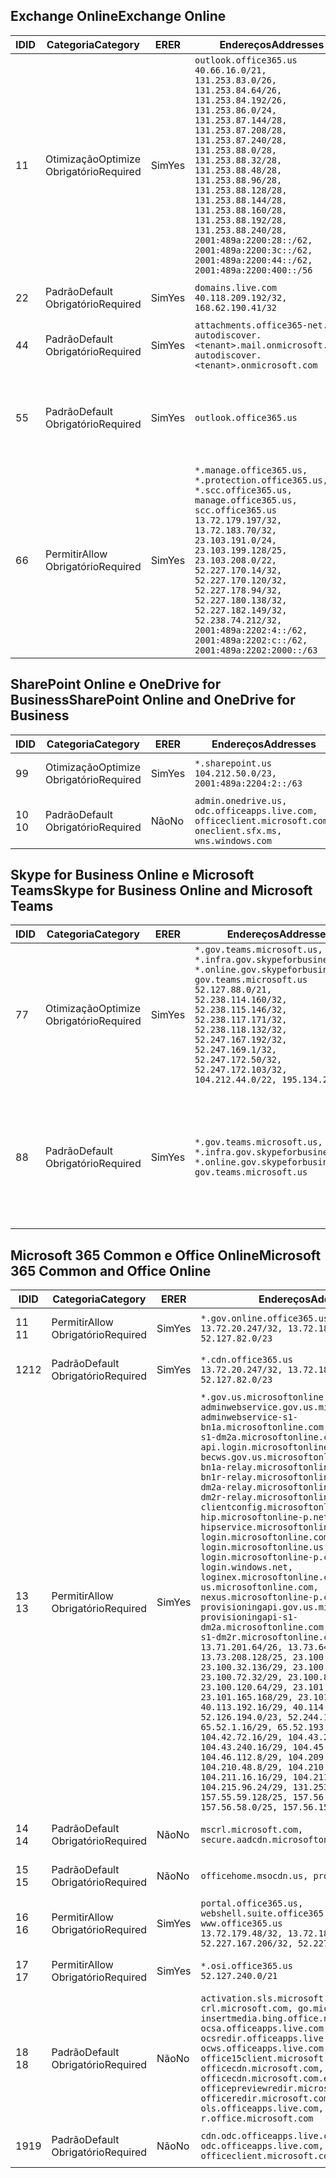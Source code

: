 <!--THIS FILE IS AUTOMATICALLY GENERATED. MANUAL CHANGES WILL BE OVERWRITTEN.-->
<!--Please contact the Office 365 Endpoints team with any questions.-->
<!--USGovGCCHigh endpoints version 2019010700-->
<!--File generated 2019-01-07 11:00:18.7418-->

## <a name="exchange-online"></a><span data-ttu-id="11516-101">Exchange Online</span><span class="sxs-lookup"><span data-stu-id="11516-101">Exchange Online</span></span>

<span data-ttu-id="11516-102">ID</span><span class="sxs-lookup"><span data-stu-id="11516-102">ID</span></span> | <span data-ttu-id="11516-103">Categoria</span><span class="sxs-lookup"><span data-stu-id="11516-103">Category</span></span> | <span data-ttu-id="11516-104">ER</span><span class="sxs-lookup"><span data-stu-id="11516-104">ER</span></span> | <span data-ttu-id="11516-105">Endereços</span><span class="sxs-lookup"><span data-stu-id="11516-105">Addresses</span></span> | <span data-ttu-id="11516-106">Portas</span><span class="sxs-lookup"><span data-stu-id="11516-106">Ports</span></span>
-- | -------------------- | --- | ------------------------------------------------------------------------------------------------------------------------------------------------------------------------------------------------------------------------------------------------------------------------------------------------------------------------------------------------------------------------------------------------------------------------------------------------ | -------------------------------
<span data-ttu-id="11516-107">1</span><span class="sxs-lookup"><span data-stu-id="11516-107">1</span></span> | <span data-ttu-id="11516-108">Otimização</span><span class="sxs-lookup"><span data-stu-id="11516-108">Optimize</span></span><BR><span data-ttu-id="11516-109">Obrigatório</span><span class="sxs-lookup"><span data-stu-id="11516-109">Required</span></span> | <span data-ttu-id="11516-110">Sim</span><span class="sxs-lookup"><span data-stu-id="11516-110">Yes</span></span> | `outlook.office365.us`<BR>`40.66.16.0/21, 131.253.83.0/26, 131.253.84.64/26, 131.253.84.192/26, 131.253.86.0/24, 131.253.87.144/28, 131.253.87.208/28, 131.253.87.240/28, 131.253.88.0/28, 131.253.88.32/28, 131.253.88.48/28, 131.253.88.96/28, 131.253.88.128/28, 131.253.88.144/28, 131.253.88.160/28, 131.253.88.192/28, 131.253.88.240/28, 2001:489a:2200:28::/62, 2001:489a:2200:3c::/62, 2001:489a:2200:44::/62, 2001:489a:2200:400::/56` | <span data-ttu-id="11516-111">**TCP:** 443, 80</span><span class="sxs-lookup"><span data-stu-id="11516-111">**TCP:** 443, 80</span></span>
<span data-ttu-id="11516-112">2</span><span class="sxs-lookup"><span data-stu-id="11516-112">2</span></span> | <span data-ttu-id="11516-113">Padrão</span><span class="sxs-lookup"><span data-stu-id="11516-113">Default</span></span><BR><span data-ttu-id="11516-114">Obrigatório</span><span class="sxs-lookup"><span data-stu-id="11516-114">Required</span></span> | <span data-ttu-id="11516-115">Sim</span><span class="sxs-lookup"><span data-stu-id="11516-115">Yes</span></span> | `domains.live.com`<BR>`40.118.209.192/32, 168.62.190.41/32` | <span data-ttu-id="11516-116">**TCP:** 443, 80</span><span class="sxs-lookup"><span data-stu-id="11516-116">**TCP:** 443, 80</span></span>
<span data-ttu-id="11516-117">4</span><span class="sxs-lookup"><span data-stu-id="11516-117">4</span></span> | <span data-ttu-id="11516-118">Padrão</span><span class="sxs-lookup"><span data-stu-id="11516-118">Default</span></span><BR><span data-ttu-id="11516-119">Obrigatório</span><span class="sxs-lookup"><span data-stu-id="11516-119">Required</span></span> | <span data-ttu-id="11516-120">Sim</span><span class="sxs-lookup"><span data-stu-id="11516-120">Yes</span></span> | `attachments.office365-net.us, autodiscover.<tenant>.mail.onmicrosoft.com, autodiscover.<tenant>.onmicrosoft.com` | <span data-ttu-id="11516-121">**TCP:** 443, 80</span><span class="sxs-lookup"><span data-stu-id="11516-121">**TCP:** 443, 80</span></span>
<span data-ttu-id="11516-122">5</span><span class="sxs-lookup"><span data-stu-id="11516-122">5</span></span> | <span data-ttu-id="11516-123">Padrão</span><span class="sxs-lookup"><span data-stu-id="11516-123">Default</span></span><BR><span data-ttu-id="11516-124">Obrigatório</span><span class="sxs-lookup"><span data-stu-id="11516-124">Required</span></span> | <span data-ttu-id="11516-125">Sim</span><span class="sxs-lookup"><span data-stu-id="11516-125">Yes</span></span> | `outlook.office365.us` | <span data-ttu-id="11516-126">**TCP:** 143, 25, 587, 993, 995</span><span class="sxs-lookup"><span data-stu-id="11516-126">**TCP:** 143, 25, 587, 993, 995</span></span>
<span data-ttu-id="11516-127">6</span><span class="sxs-lookup"><span data-stu-id="11516-127">6</span></span> | <span data-ttu-id="11516-128">Permitir</span><span class="sxs-lookup"><span data-stu-id="11516-128">Allow</span></span><BR><span data-ttu-id="11516-129">Obrigatório</span><span class="sxs-lookup"><span data-stu-id="11516-129">Required</span></span> | <span data-ttu-id="11516-130">Sim</span><span class="sxs-lookup"><span data-stu-id="11516-130">Yes</span></span> | `*.manage.office365.us, *.protection.office365.us, *.scc.office365.us, manage.office365.us, scc.office365.us`<BR>`13.72.179.197/32, 13.72.183.70/32, 23.103.191.0/24, 23.103.199.128/25, 23.103.208.0/22, 52.227.170.14/32, 52.227.170.120/32, 52.227.178.94/32, 52.227.180.138/32, 52.227.182.149/32, 52.238.74.212/32, 2001:489a:2202:4::/62, 2001:489a:2202:c::/62, 2001:489a:2202:2000::/63` | <span data-ttu-id="11516-131">**TCP:** 25, 443</span><span class="sxs-lookup"><span data-stu-id="11516-131">**TCP:** 25, 443</span></span>

## <a name="sharepoint-online-and-onedrive-for-business"></a><span data-ttu-id="11516-132">SharePoint Online e OneDrive for Business</span><span class="sxs-lookup"><span data-stu-id="11516-132">SharePoint Online and OneDrive for Business</span></span>

<span data-ttu-id="11516-133">ID</span><span class="sxs-lookup"><span data-stu-id="11516-133">ID</span></span> | <span data-ttu-id="11516-134">Categoria</span><span class="sxs-lookup"><span data-stu-id="11516-134">Category</span></span> | <span data-ttu-id="11516-135">ER</span><span class="sxs-lookup"><span data-stu-id="11516-135">ER</span></span> | <span data-ttu-id="11516-136">Endereços</span><span class="sxs-lookup"><span data-stu-id="11516-136">Addresses</span></span> | <span data-ttu-id="11516-137">Portas</span><span class="sxs-lookup"><span data-stu-id="11516-137">Ports</span></span>
-- | -------------------- | --- | ----------------------------------------------------------------------------------------------------------- | ----------------
<span data-ttu-id="11516-138">9</span><span class="sxs-lookup"><span data-stu-id="11516-138">9</span></span> | <span data-ttu-id="11516-139">Otimização</span><span class="sxs-lookup"><span data-stu-id="11516-139">Optimize</span></span><BR><span data-ttu-id="11516-140">Obrigatório</span><span class="sxs-lookup"><span data-stu-id="11516-140">Required</span></span> | <span data-ttu-id="11516-141">Sim</span><span class="sxs-lookup"><span data-stu-id="11516-141">Yes</span></span> | `*.sharepoint.us`<BR>`104.212.50.0/23, 2001:489a:2204:2::/63` | <span data-ttu-id="11516-142">**TCP:** 443, 80</span><span class="sxs-lookup"><span data-stu-id="11516-142">**TCP:** 443, 80</span></span>
<span data-ttu-id="11516-143">10 </span><span class="sxs-lookup"><span data-stu-id="11516-143">10</span></span> | <span data-ttu-id="11516-144">Padrão</span><span class="sxs-lookup"><span data-stu-id="11516-144">Default</span></span><BR><span data-ttu-id="11516-145">Obrigatório</span><span class="sxs-lookup"><span data-stu-id="11516-145">Required</span></span> | <span data-ttu-id="11516-146">Não</span><span class="sxs-lookup"><span data-stu-id="11516-146">No</span></span> | `admin.onedrive.us, odc.officeapps.live.com, officeclient.microsoft.com, oneclient.sfx.ms, wns.windows.com` | <span data-ttu-id="11516-147">**TCP:** 443, 80</span><span class="sxs-lookup"><span data-stu-id="11516-147">**TCP:** 443, 80</span></span>

## <a name="skype-for-business-online-and-microsoft-teams"></a><span data-ttu-id="11516-148">Skype for Business Online e Microsoft Teams</span><span class="sxs-lookup"><span data-stu-id="11516-148">Skype for Business Online and Microsoft Teams</span></span>

<span data-ttu-id="11516-149">ID</span><span class="sxs-lookup"><span data-stu-id="11516-149">ID</span></span> | <span data-ttu-id="11516-150">Categoria</span><span class="sxs-lookup"><span data-stu-id="11516-150">Category</span></span> | <span data-ttu-id="11516-151">ER</span><span class="sxs-lookup"><span data-stu-id="11516-151">ER</span></span> | <span data-ttu-id="11516-152">Endereços</span><span class="sxs-lookup"><span data-stu-id="11516-152">Addresses</span></span> | <span data-ttu-id="11516-153">Portas</span><span class="sxs-lookup"><span data-stu-id="11516-153">Ports</span></span>
-- | -------------------- | --- | --------------------------------------------------------------------------------------------------------------------------------------------------------------------------------------------------------------------------------------------------------------------------------------------------------------------------------- | --------------------------------------------------
<span data-ttu-id="11516-154">7</span><span class="sxs-lookup"><span data-stu-id="11516-154">7</span></span> | <span data-ttu-id="11516-155">Otimização</span><span class="sxs-lookup"><span data-stu-id="11516-155">Optimize</span></span><BR><span data-ttu-id="11516-156">Obrigatório</span><span class="sxs-lookup"><span data-stu-id="11516-156">Required</span></span> | <span data-ttu-id="11516-157">Sim</span><span class="sxs-lookup"><span data-stu-id="11516-157">Yes</span></span> | `*.gov.teams.microsoft.us, *.infra.gov.skypeforbusiness.us, *.online.gov.skypeforbusiness.us, gov.teams.microsoft.us`<BR>`52.127.88.0/21, 52.238.114.160/32, 52.238.115.146/32, 52.238.117.171/32, 52.238.118.132/32, 52.247.167.192/32, 52.247.169.1/32, 52.247.172.50/32, 52.247.172.103/32, 104.212.44.0/22, 195.134.228.0/22` | <span data-ttu-id="11516-158">**TCP:** 443, 80</span><span class="sxs-lookup"><span data-stu-id="11516-158">**TCP:** 443, 80</span></span><BR><span data-ttu-id="11516-159">**UDP:** 3478</span><span class="sxs-lookup"><span data-stu-id="11516-159">**UDP:** 3478</span></span>
<span data-ttu-id="11516-160">8</span><span class="sxs-lookup"><span data-stu-id="11516-160">8</span></span> | <span data-ttu-id="11516-161">Padrão</span><span class="sxs-lookup"><span data-stu-id="11516-161">Default</span></span><BR><span data-ttu-id="11516-162">Obrigatório</span><span class="sxs-lookup"><span data-stu-id="11516-162">Required</span></span> | <span data-ttu-id="11516-163">Sim</span><span class="sxs-lookup"><span data-stu-id="11516-163">Yes</span></span> | `*.gov.teams.microsoft.us, *.infra.gov.skypeforbusiness.us, *.online.gov.skypeforbusiness.us, gov.teams.microsoft.us` | <span data-ttu-id="11516-164">**TCP:** 5061, 50000-59999</span><span class="sxs-lookup"><span data-stu-id="11516-164">**TCP:** 5061, 50000-59999</span></span><BR><span data-ttu-id="11516-165">**UDP:** 50000-59999</span><span class="sxs-lookup"><span data-stu-id="11516-165">**UDP:** 50000-59999</span></span>

## <a name="microsoft-365-common-and-office-online"></a><span data-ttu-id="11516-166">Microsoft 365 Common e Office Online</span><span class="sxs-lookup"><span data-stu-id="11516-166">Microsoft 365 Common and Office Online</span></span>

<span data-ttu-id="11516-167">ID</span><span class="sxs-lookup"><span data-stu-id="11516-167">ID</span></span> | <span data-ttu-id="11516-168">Categoria</span><span class="sxs-lookup"><span data-stu-id="11516-168">Category</span></span> | <span data-ttu-id="11516-169">ER</span><span class="sxs-lookup"><span data-stu-id="11516-169">ER</span></span> | <span data-ttu-id="11516-170">Endereços</span><span class="sxs-lookup"><span data-stu-id="11516-170">Addresses</span></span> | <span data-ttu-id="11516-171">Portas</span><span class="sxs-lookup"><span data-stu-id="11516-171">Ports</span></span>
-- | ------------------- | --- | ------------------------------------------------------------------------------------------------------------------------------------------------------------------------------------------------------------------------------------------------------------------------------------------------------------------------------------------------------------------------------------------------------------------------------------------------------------------------------------------------------------------------------------------------------------------------------------------------------------------------------------------------------------------------------------------------------------------------------------------------------------------------------------------------------------------------------------------------------------------------------------------------------------------------------------------------------------------------------------------------------------------------------------------------------------------------------------------------------------------------------------------------------------------------------------------------------------------------------------------------------------------------------------------------------------------------------------------------------------------------------------------------------------------------------------------------------------------ | ----------------
<span data-ttu-id="11516-172">11 </span><span class="sxs-lookup"><span data-stu-id="11516-172">11</span></span> | <span data-ttu-id="11516-173">Permitir</span><span class="sxs-lookup"><span data-stu-id="11516-173">Allow</span></span><BR><span data-ttu-id="11516-174">Obrigatório</span><span class="sxs-lookup"><span data-stu-id="11516-174">Required</span></span> | <span data-ttu-id="11516-175">Sim</span><span class="sxs-lookup"><span data-stu-id="11516-175">Yes</span></span> | `*.gov.online.office365.us`<BR>`13.72.20.247/32, 13.72.185.126/32, 52.127.82.0/23` | <span data-ttu-id="11516-176">**TCP:** 443</span><span class="sxs-lookup"><span data-stu-id="11516-176">**TCP:** 443</span></span>
<span data-ttu-id="11516-177">12</span><span class="sxs-lookup"><span data-stu-id="11516-177">12</span></span> | <span data-ttu-id="11516-178">Padrão</span><span class="sxs-lookup"><span data-stu-id="11516-178">Default</span></span><BR><span data-ttu-id="11516-179">Obrigatório</span><span class="sxs-lookup"><span data-stu-id="11516-179">Required</span></span> | <span data-ttu-id="11516-180">Sim</span><span class="sxs-lookup"><span data-stu-id="11516-180">Yes</span></span> | `*.cdn.office365.us`<BR>`13.72.20.247/32, 13.72.185.126/32, 52.127.82.0/23` | <span data-ttu-id="11516-181">**TCP:** 443</span><span class="sxs-lookup"><span data-stu-id="11516-181">**TCP:** 443</span></span>
<span data-ttu-id="11516-182">13 </span><span class="sxs-lookup"><span data-stu-id="11516-182">13</span></span> | <span data-ttu-id="11516-183">Permitir</span><span class="sxs-lookup"><span data-stu-id="11516-183">Allow</span></span><BR><span data-ttu-id="11516-184">Obrigatório</span><span class="sxs-lookup"><span data-stu-id="11516-184">Required</span></span> | <span data-ttu-id="11516-185">Sim</span><span class="sxs-lookup"><span data-stu-id="11516-185">Yes</span></span> | `*.gov.us.microsoftonline.com, adminwebservice.gov.us.microsoftonline.com, adminwebservice-s1-bn1a.microsoftonline.com, adminwebservice-s1-dm2a.microsoftonline.com, api.login.microsoftonline.com, becws.gov.us.microsoftonline.com, bws-s1-bn1a-relay.microsoftonline.com, bws-s1-bn1r-relay.microsoftonline.com, bws-s1-dm2a-relay.microsoftonline.com, bws-s1-dm2r-relay.microsoftonline.com, clientconfig.microsoftonline-p.net, hip.microsoftonline-p.net, hipservice.microsoftonline.com, login.microsoftonline.com, login.microsoftonline.us, login.microsoftonline-p.com, login.windows.net, loginex.microsoftonline.com, login-us.microsoftonline.com, nexus.microsoftonline-p.com, provisioningapi.gov.us.microsoftonline.com, provisioningapi-s1-dm2a.microsoftonline.com, provisioningapi-s1-dm2r.microsoftonline.com`<BR>`13.71.201.64/26, 13.73.64.64/26, 13.73.208.128/25, 23.100.16.168/29, 23.100.32.136/29, 23.100.64.24/29, 23.100.72.32/29, 23.100.80.64/29, 23.100.120.64/29, 23.101.144.136/29, 23.101.165.168/29, 23.101.181.128/29, 40.113.192.16/29, 40.114.120.16/29, 52.126.194.0/23, 52.244.120.128/25, 65.52.1.16/29, 65.52.193.136/29, 104.42.72.16/29, 104.43.208.16/29, 104.43.240.16/29, 104.45.208.104/29, 104.46.112.8/29, 104.209.144.16/29, 104.210.48.8/29, 104.210.208.16/29, 104.211.16.16/29, 104.211.48.16/29, 104.215.96.24/29, 131.253.120.0/24, 157.55.59.128/25, 157.56.53.128/25, 157.56.58.0/25, 157.56.151.0/25` | <span data-ttu-id="11516-186">**TCP:** 443</span><span class="sxs-lookup"><span data-stu-id="11516-186">**TCP:** 443</span></span>
<span data-ttu-id="11516-187">14 </span><span class="sxs-lookup"><span data-stu-id="11516-187">14</span></span> | <span data-ttu-id="11516-188">Padrão</span><span class="sxs-lookup"><span data-stu-id="11516-188">Default</span></span><BR><span data-ttu-id="11516-189">Obrigatório</span><span class="sxs-lookup"><span data-stu-id="11516-189">Required</span></span> | <span data-ttu-id="11516-190">Não</span><span class="sxs-lookup"><span data-stu-id="11516-190">No</span></span> | `mscrl.microsoft.com, secure.aadcdn.microsoftonline-p.com` | <span data-ttu-id="11516-191">**TCP:** 443</span><span class="sxs-lookup"><span data-stu-id="11516-191">**TCP:** 443</span></span>
<span data-ttu-id="11516-192">15 </span><span class="sxs-lookup"><span data-stu-id="11516-192">15</span></span> | <span data-ttu-id="11516-193">Padrão</span><span class="sxs-lookup"><span data-stu-id="11516-193">Default</span></span><BR><span data-ttu-id="11516-194">Obrigatório</span><span class="sxs-lookup"><span data-stu-id="11516-194">Required</span></span> | <span data-ttu-id="11516-195">Não</span><span class="sxs-lookup"><span data-stu-id="11516-195">No</span></span> | `officehome.msocdn.us, prod.msocdn.us` | <span data-ttu-id="11516-196">**TCP:** 443, 80</span><span class="sxs-lookup"><span data-stu-id="11516-196">**TCP:** 443, 80</span></span>
<span data-ttu-id="11516-197">16 </span><span class="sxs-lookup"><span data-stu-id="11516-197">16</span></span> | <span data-ttu-id="11516-198">Permitir</span><span class="sxs-lookup"><span data-stu-id="11516-198">Allow</span></span><BR><span data-ttu-id="11516-199">Obrigatório</span><span class="sxs-lookup"><span data-stu-id="11516-199">Required</span></span> | <span data-ttu-id="11516-200">Sim</span><span class="sxs-lookup"><span data-stu-id="11516-200">Yes</span></span> | `portal.office365.us, webshell.suite.office365.us, www.office365.us`<BR>`13.72.179.48/32, 13.72.188.8/32, 52.227.167.206/32, 52.227.170.242/32` | <span data-ttu-id="11516-201">**TCP:** 443, 80</span><span class="sxs-lookup"><span data-stu-id="11516-201">**TCP:** 443, 80</span></span>
<span data-ttu-id="11516-202">17 </span><span class="sxs-lookup"><span data-stu-id="11516-202">17</span></span> | <span data-ttu-id="11516-203">Permitir</span><span class="sxs-lookup"><span data-stu-id="11516-203">Allow</span></span><BR><span data-ttu-id="11516-204">Obrigatório</span><span class="sxs-lookup"><span data-stu-id="11516-204">Required</span></span> | <span data-ttu-id="11516-205">Sim</span><span class="sxs-lookup"><span data-stu-id="11516-205">Yes</span></span> | `*.osi.office365.us`<BR>`52.127.240.0/21` | <span data-ttu-id="11516-206">**TCP:** 443</span><span class="sxs-lookup"><span data-stu-id="11516-206">**TCP:** 443</span></span>
<span data-ttu-id="11516-207">18 </span><span class="sxs-lookup"><span data-stu-id="11516-207">18</span></span> | <span data-ttu-id="11516-208">Padrão</span><span class="sxs-lookup"><span data-stu-id="11516-208">Default</span></span><BR><span data-ttu-id="11516-209">Obrigatório</span><span class="sxs-lookup"><span data-stu-id="11516-209">Required</span></span> | <span data-ttu-id="11516-210">Não</span><span class="sxs-lookup"><span data-stu-id="11516-210">No</span></span> | `activation.sls.microsoft.com, crl.microsoft.com, go.microsoft.com, insertmedia.bing.office.net, ocsa.officeapps.live.com, ocsredir.officeapps.live.com, ocws.officeapps.live.com, office15client.microsoft.com, officecdn.microsoft.com, officecdn.microsoft.com.edgesuite.net, officepreviewredir.microsoft.com, officeredir.microsoft.com, ols.officeapps.live.com, r.office.microsoft.com` | <span data-ttu-id="11516-211">**TCP:** 443, 80</span><span class="sxs-lookup"><span data-stu-id="11516-211">**TCP:** 443, 80</span></span>
<span data-ttu-id="11516-212">19</span><span class="sxs-lookup"><span data-stu-id="11516-212">19</span></span> | <span data-ttu-id="11516-213">Padrão</span><span class="sxs-lookup"><span data-stu-id="11516-213">Default</span></span><BR><span data-ttu-id="11516-214">Obrigatório</span><span class="sxs-lookup"><span data-stu-id="11516-214">Required</span></span> | <span data-ttu-id="11516-215">Não</span><span class="sxs-lookup"><span data-stu-id="11516-215">No</span></span> | `cdn.odc.officeapps.live.com, odc.officeapps.live.com, officeclient.microsoft.com` | <span data-ttu-id="11516-216">**TCP:** 443, 80</span><span class="sxs-lookup"><span data-stu-id="11516-216">**TCP:** 443, 80</span></span>
